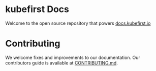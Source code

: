 # kubefirst Docs

Welcome to the open source repository that powers [docs.kubefirst.io](https://docs.kubefirst.io)

# Contributing

We welcome fixes and improvements to our documentation. Our contributors guide is available at [CONTRIBUTING.md](./CONTRIBUTING.md).
